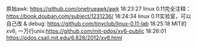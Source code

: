 原始awk:
https://github.com/onetrueawk/awk
18:23:27 linux 0.11完全注释： https://book.douban.com/subject/1231236/
18:24:34 linux 0.11实验室，可以自己改 & debug:
https://github.com/tinyclub/linux-0.11-lab
18:25:18 MIT的xv6, 一万行unix:https://github.com/mit-pdos/xv6-public
18:26:01 https://pdos.csail.mit.edu/6.828/2012/xv6.html
